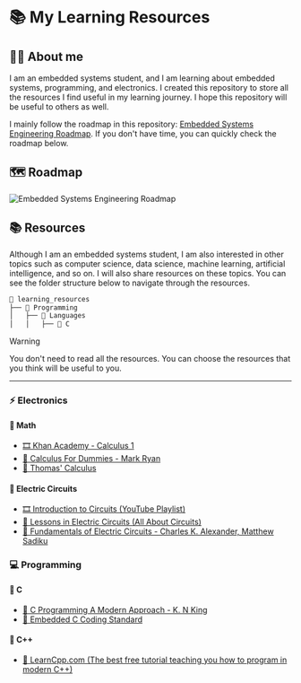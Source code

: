 # 📚 My Learning Resources

## 👨‍💻 About me

I am an embedded systems student, and I am learning about embedded systems, programming, and electronics. I created this repository to store all the resources I find useful in my learning journey. I hope this repository will be useful to others as well.

I mainly follow the roadmap in this repository: [Embedded Systems Engineering Roadmap](https://github.com/m3y54m/Embedded-Engineering-Roadmap). If you don't have time, you can quickly check the roadmap below.

## 🗺️ Roadmap

![Embedded Systems Engineering Roadmap](https://github.com/m3y54m/Embedded-Engineering-Roadmap/releases/latest/download/Embedded-Engineering-Roadmap.png)

## 📚 Resources

Although I am an embedded systems student, I am also interested in other topics such as computer science, data science, machine learning, artificial intelligence, and so on. I will also share resources on these topics. You can see the folder structure below to navigate through the resources.

```txt
📁 learning_resources
├── 📁 Programming
│   ├── 📁 Languages
│   │   ├── 📁 C
```

> [!WARNING]
> You don't need to read all the resources. You can choose the resources that you think will be useful to you.

---

### ⚡ Electronics

#### 🔵 Math

- [🎞️ Khan Academy - Calculus 1](https://www.khanacademy.org/math/calculus-1)
- [📘 Calculus For Dummies - Mark Ryan](/Electronics/Math/Calculus%20For%20Dummies.pdf)
- [📘 Thomas' Calculus](/Electronics/Math/Thomas%20Calculus%2014th%20Edition.pdf)

#### 🔵 Electric Circuits

- [🎞️ Introduction to Circuits (YouTube Playlist)](https://www.youtube.com/playlist?list=PLKL6KBeCnI3U6KNZEiitdtqvrxkBhpuOp)
- [🔗 Lessons in Electric Circuits (All About Circuits)](https://www.allaboutcircuits.com/textbook/)
- [📘 Fundamentals of Electric Circuits - Charles K. Alexander, Matthew Sadiku](/Electronics/Electric%20Circuits/Fundamentals%20of%20Electric%20Circuits%20(5th%20Ed).pdf)

### 💻 Programming

#### 🔵 C

- [📘 C Programming A Modern Approach - K. N King](/Programming/Languages/C/C%20Programming%20A%20Modern%20Approach.pdf)
- [📘 Embedded C Coding Standard](/Programming/Languages/C/Embedded%20C%20Coding%20Standard.pdf)

#### 🔵 C++

- [🔗 LearnCpp.com (The best free tutorial teaching you how to program in modern C++)](https://www.learncpp.com/)

